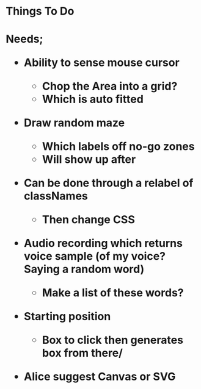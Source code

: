 <h1> Things To Do <h1>

Needs;

- Ability to sense mouse cursor

  - Chop the Area into a grid?
  - Which is auto fitted

- Draw random maze

  - Which labels off no-go zones
  - Will show up after

- Can be done through a relabel of classNames

  - Then change CSS

- Audio recording which returns voice sample (of my voice? Saying a random word)

  - Make a list of these words?

- Starting position

  - Box to click then generates box from there/

- Alice suggest Canvas or SVG
